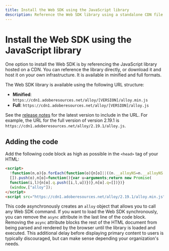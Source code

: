 ```yaml
---
title: Install the Web SDK using the JavaScript library
description: Reference the Web SDK library using a standalone CDN file.
---
```

# Install the Web SDK using the JavaScript library

One option to install the Web SDK is by referencing the JavaScript library hosted on a CDN. You can reference the library directly, or download it and host it on your own infrastructure. It is available in minified and full formats.

The Web SDK library is available using the following URL structure:

* **Minified**: `https://cdn1.adoberesources.net/alloy/[VERSION]/alloy.min.js`
* **Full**: `https://cdn1.adoberesources.net/alloy/[VERSION]/alloy.js`

See the [release notes](../release-notes.md) for the latest version to include in the URL. For example, the URL for the full version of version 2.19.1 is `https://cdn1.adoberesources.net/alloy/2.19.1/alloy.js`.

## Adding the code

Add the following code block as high as possible in the `<head>` tag of your HTML:

```html
<script>
  !function(n,o){o.forEach(function(o){n[o]||((n.__alloyNS=n.__alloyNS||
  []).push(o),n[o]=function(){var u=arguments;return new Promise(
  function(i,l){n[o].q.push([i,l,u])})},n[o].q=[])})}
  (window,["alloy"]);
</script>
<script src="https://cdn1.adoberesources.net/alloy/2.19.1/alloy.min.js" async></script>
```

This code asynchronously creates an `alloy` object that allows you to call any Web SDK command. If you want to load the Web SDK synchronously, you can remove the `async` attribute in the last line of the code block. Removing the `async` attribute blocks the rest of the HTML document from being parsed and rendered by the browser until the library is loaded and executed. This additional delay before displaying primary content to users is typically discouraged, but can make sense depending your organization's needs.
